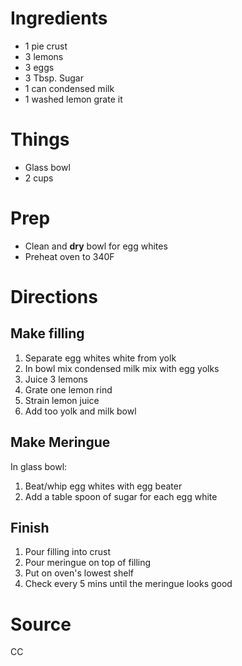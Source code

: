 # Ingredients

- 1 pie crust
- 3 lemons
- 3 eggs
- 3 Tbsp. Sugar
- 1 can condensed milk
- 1 washed lemon grate it

# Things

- Glass bowl
- 2 cups

# Prep

- Clean and **dry**  bowl for egg whites
- Preheat oven to 340F

# Directions

## Make filling

1. Separate egg whites white from yolk
1. In bowl mix condensed milk mix with egg yolks
1. Juice 3 lemons
1. Grate one lemon rind
1. Strain lemon juice
1. Add too yolk and milk bowl

## Make Meringue

In glass bowl:

1. Beat/whip egg whites with egg beater
1. Add a table spoon of sugar for each egg white

## Finish

1. Pour filling into crust
1. Pour meringue on top of filling
1. Put on oven's lowest shelf
1. Check every 5 mins until the meringue looks good

# Source
CC
